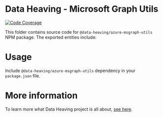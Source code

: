 # Data Heaving - Microsoft Graph Utils
[![Code Coverage](https://codecov.io/gh/DataHeaving/cloud-azure/branch/develop/graph/badge.svg?flag=msgraph-utils)](https://codecov.io/gh/DataHeaving/cloud-azure)

This folder contains source code for `@data-heaving/azure-msgraph-utils` NPM package.
The exported entities include:


# Usage
Include `@data-heaving/azure-msgraph-utils` dependency in your `package.json` file.

# More information
To learn more what Data Heaving project is all about, [see here](https://github.com/DataHeaving/orchestration).